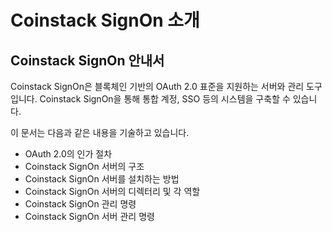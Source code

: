# Coinstack SignOn 소개

## Coinstack SignOn 안내서

Coinstack SignOn은 블록체인 기반의 OAuth 2.0 표준을 지원하는 서버와 관리 도구입니다. Coinstack SignOn을 통해 통합 계정, SSO 등의 시스템을 구축할 수 있습니다.

이 문서는 다음과 같은 내용을 기술하고 있습니다.

* OAuth 2.0의 인가 절차
* Coinstack SignOn 서버의 구조
* Coinstack SignOn 서버를 설치하는 방법 
* Coinstack SignOn 서버의 디렉터리 및 각 역할
* Coinstack SignOn 관리 명령
* Coinstack SignOn 서버 관리 명령

